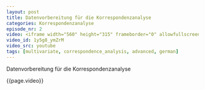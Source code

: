 ```yaml
---
layout: post
title: Datenvorbereitung für die Korrespondenzanalyse
categories: Korrespondenzanalyse
episode_nr: 2
video: <iframe width="560" height="315" frameborder="0" allowfullscreen="" src="http://www.youtube.com/embed/1y5g8_ymZrM"></iframe>
video_id: 1y5g8_ymZrM
video_src: youtube
tags: [multivariate, correspondence_analysis, advanced, german]
---
```

Datenvorbereitung für die Korrespondenzanalyse
<!--more-->
{{page.video}}
